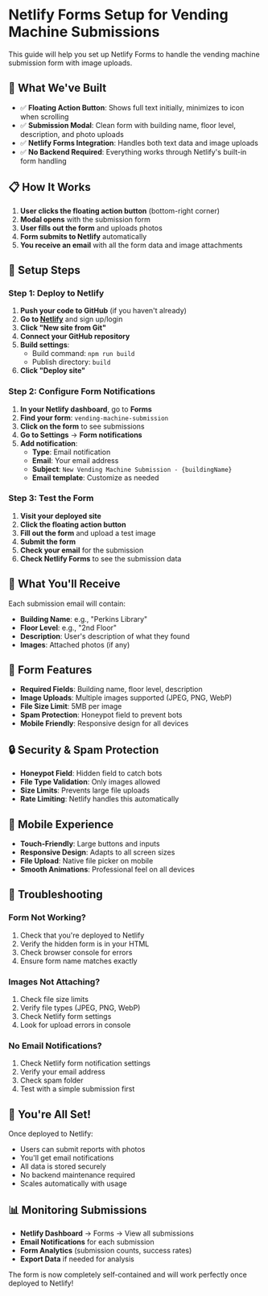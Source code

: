 # Netlify Forms Setup for Vending Machine Submissions

This guide will help you set up Netlify Forms to handle the vending machine submission form with image uploads.

## 🚀 **What We've Built**

- ✅ **Floating Action Button**: Shows full text initially, minimizes to icon when scrolling
- ✅ **Submission Modal**: Clean form with building name, floor level, description, and photo uploads
- ✅ **Netlify Forms Integration**: Handles both text data and image uploads
- ✅ **No Backend Required**: Everything works through Netlify's built-in form handling

## 📋 **How It Works**

1. **User clicks the floating action button** (bottom-right corner)
2. **Modal opens** with the submission form
3. **User fills out the form** and uploads photos
4. **Form submits to Netlify** automatically
5. **You receive an email** with all the form data and image attachments

## 🔧 **Setup Steps**

### **Step 1: Deploy to Netlify**

1. **Push your code to GitHub** (if you haven't already)
2. **Go to [Netlify](https://netlify.com)** and sign up/login
3. **Click "New site from Git"**
4. **Connect your GitHub repository**
5. **Build settings**:
   - Build command: `npm run build`
   - Publish directory: `build`
6. **Click "Deploy site"**

### **Step 2: Configure Form Notifications**

1. **In your Netlify dashboard**, go to **Forms**
2. **Find your form**: `vending-machine-submission`
3. **Click on the form** to see submissions
4. **Go to Settings** → **Form notifications**
5. **Add notification**:
   - **Type**: Email notification
   - **Email**: Your email address
   - **Subject**: `New Vending Machine Submission - {buildingName}`
   - **Email template**: Customize as needed

### **Step 3: Test the Form**

1. **Visit your deployed site**
2. **Click the floating action button**
3. **Fill out the form** and upload a test image
4. **Submit the form**
5. **Check your email** for the submission
6. **Check Netlify Forms** to see the submission data

## 📧 **What You'll Receive**

Each submission email will contain:
- **Building Name**: e.g., "Perkins Library"
- **Floor Level**: e.g., "2nd Floor"
- **Description**: User's description of what they found
- **Images**: Attached photos (if any)

## 🎯 **Form Features**

- **Required Fields**: Building name, floor level, description
- **Image Uploads**: Multiple images supported (JPEG, PNG, WebP)
- **File Size Limit**: 5MB per image
- **Spam Protection**: Honeypot field to prevent bots
- **Mobile Friendly**: Responsive design for all devices

## 🔒 **Security & Spam Protection**

- **Honeypot Field**: Hidden field to catch bots
- **File Type Validation**: Only images allowed
- **Size Limits**: Prevents large file uploads
- **Rate Limiting**: Netlify handles this automatically

## 📱 **Mobile Experience**

- **Touch-Friendly**: Large buttons and inputs
- **Responsive Design**: Adapts to all screen sizes
- **File Upload**: Native file picker on mobile
- **Smooth Animations**: Professional feel on all devices

## 🚨 **Troubleshooting**

### **Form Not Working?**
1. Check that you're deployed to Netlify
2. Verify the hidden form is in your HTML
3. Check browser console for errors
4. Ensure form name matches exactly

### **Images Not Attaching?**
1. Check file size limits
2. Verify file types (JPEG, PNG, WebP)
3. Check Netlify form settings
4. Look for upload errors in console

### **No Email Notifications?**
1. Check Netlify form notification settings
2. Verify your email address
3. Check spam folder
4. Test with a simple submission first

## 🎉 **You're All Set!**

Once deployed to Netlify:
- Users can submit reports with photos
- You'll get email notifications
- All data is stored securely
- No backend maintenance required
- Scales automatically with usage

## 📊 **Monitoring Submissions**

- **Netlify Dashboard** → Forms → View all submissions
- **Email Notifications** for each submission
- **Form Analytics** (submission counts, success rates)
- **Export Data** if needed for analysis

The form is now completely self-contained and will work perfectly once deployed to Netlify!
